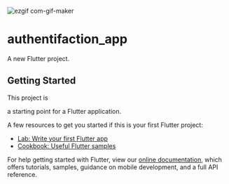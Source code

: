 ![ezgif com-gif-maker](https://user-images.githubusercontent.com/42466886/135919599-1d5b639e-4f6c-48a6-8525-26774bb7d520.gif)
# authentifaction_app

A new Flutter project.

## Getting Started

This project is 



a starting point for a Flutter application.

A few resources to get you started if this is your first Flutter project:

- [Lab: Write your first Flutter app](https://flutter.dev/docs/get-started/codelab)
- [Cookbook: Useful Flutter samples](https://flutter.dev/docs/cookbook)

For help getting started with Flutter, view our
[online documentation](https://flutter.dev/docs), which offers tutorials,
samples, guidance on mobile development, and a full API reference.




